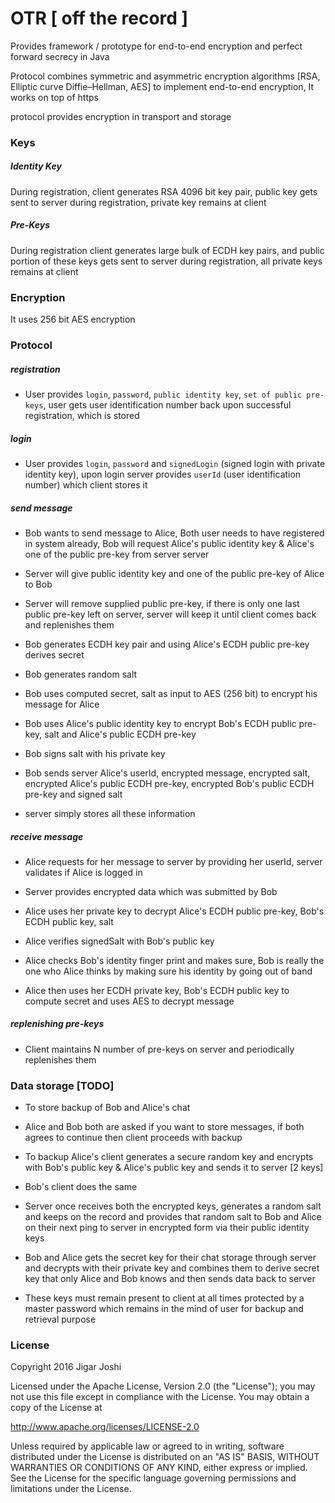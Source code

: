 # OTR [ off the record ]

Provides framework / prototype for end-to-end encryption and perfect forward secrecy in Java

Protocol combines symmetric and asymmetric encryption algorithms [RSA, Elliptic curve Diffie–Hellman, AES] to implement end-to-end encryption, It works on top of https

protocol provides encryption in transport and storage

### Keys

##### Identity Key
During registration, client generates RSA 4096 bit key pair, public key gets sent to server during registration, private key remains at client

##### Pre-Keys
During registration client generates large bulk of ECDH key pairs, and public portion of these keys gets sent to server during registration, all private keys remains at client

### Encryption
It uses 256 bit AES encryption

### Protocol

##### registration

 - User provides `login`, `password`, `public identity key`, `set of public pre-keys`, user gets user identification number back upon successful registration, which is stored

##### login

 - User provides `login`, `password` and `signedLogin` (signed login with private identity key), upon login server provides `userId` (user identification number) which client stores it

##### send message

 - Bob wants to send message to Alice, Both user needs to have registered in system already, Bob will request Alice's public identity key & Alice's one of the public pre-key from server server

 - Server will give public identity key and one of the public pre-key of Alice to Bob

 - Server will remove supplied public pre-key, if there is only one last public pre-key left on server, server will keep it until client comes back and replenishes them

 - Bob generates ECDH key pair and using Alice's ECDH public pre-key derives secret

 - Bob generates random salt

 - Bob uses computed secret, salt as input to AES (256 bit) to encrypt his message for Alice

 - Bob uses Alice's public identity key to encrypt Bob's ECDH public pre-key, salt and Alice's public ECDH pre-key

 - Bob signs salt with his private key

 - Bob sends server Alice's userId, encrypted message, encrypted salt, encrypted Alice's public ECDH pre-key, encrypted Bob's public ECDH pre-key and signed salt

 - server simply stores all these information

##### receive message

 - Alice requests for her message to server by providing her userId, server validates if Alice is logged in

 - Server provides encrypted data which was submitted by Bob

 - Alice uses her private key to decrypt Alice's ECDH public pre-key, Bob's ECDH public key, salt

 - Alice verifies signedSalt with Bob's public key

 - Alice checks Bob's identity finger print and makes sure, Bob is really the one who Alice thinks by making sure his identity by going out of band

 - Alice then uses her ECDH private key, Bob's ECDH public key to compute secret and uses AES to decrypt message

##### replenishing pre-keys

 - Client maintains N number of pre-keys on server and periodically replenishes them


### Data storage [TODO]

 - To store backup of Bob and Alice's chat

 - Alice and Bob both are asked if you want to store messages, if both agrees to continue then client proceeds with backup

 - To backup Alice's client generates a secure random key and encrypts with Bob's public key & Alice's public key and sends it to server [2 keys]

 - Bob's client does the same

 - Server once receives both the encrypted keys, generates a random salt and keeps on the record and provides that random salt to Bob and Alice on their next ping to server in encrypted form via their public identity keys

 - Bob and Alice gets the secret key for their chat storage through server and decrypts with their private key and combines them to derive secret key that only Alice and Bob knows and then sends data back to server

 - These keys must remain present to client at all times protected by a master password which remains in the mind of user for backup and retrieval purpose



### License
Copyright 2016 Jigar Joshi

Licensed under the Apache License, Version 2.0 (the "License"); you may not use this file except in compliance with the License. You may obtain a copy of the License at

http://www.apache.org/licenses/LICENSE-2.0

Unless required by applicable law or agreed to in writing, software distributed under the License is distributed on an "AS IS" BASIS, WITHOUT WARRANTIES OR CONDITIONS OF ANY KIND, either express or implied. See the License for the specific language governing permissions and limitations under the License.
